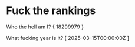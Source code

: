 # Fuck the rankings

Who the hell am I?
{ 18299979 }

What fucking year is it?
[ 2025-03-15T00:00:00Z ]
